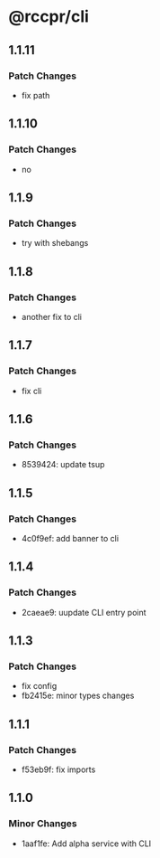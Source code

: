 # @rccpr/cli

## 1.1.11

### Patch Changes

- fix path

## 1.1.10

### Patch Changes

- no

## 1.1.9

### Patch Changes

- try with shebangs

## 1.1.8

### Patch Changes

- another fix to cli

## 1.1.7

### Patch Changes

- fix cli

## 1.1.6

### Patch Changes

- 8539424: update tsup

## 1.1.5

### Patch Changes

- 4c0f9ef: add banner to cli

## 1.1.4

### Patch Changes

- 2caeae9: uupdate CLI entry point

## 1.1.3

### Patch Changes

- fix config
- fb2415e: minor types changes

## 1.1.1

### Patch Changes

- f53eb9f: fix imports

## 1.1.0

### Minor Changes

- 1aaf1fe: Add alpha service with CLI
